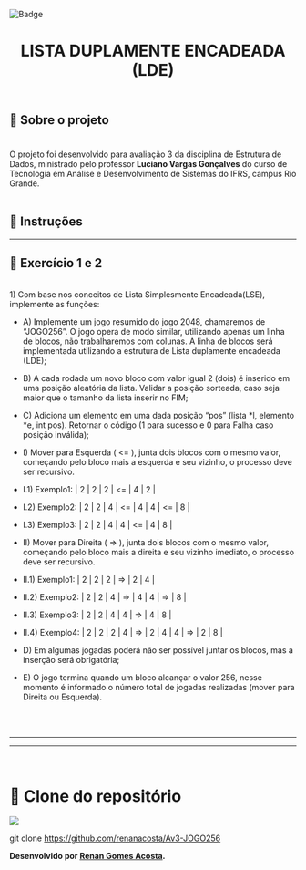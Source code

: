 ![Badge](https://img.shields.io/badge/Avaliação_2-Lista_Duplamente_Encadeada-%237159c1?style=for-the-badge&logo=ghost)
# <p align="center">**LISTA DUPLAMENTE ENCADEADA (LDE)**</p>
<p align="center">
<img src="">
</p>


## 📖 Sobre o projeto
#  
O projeto foi desenvolvido para avaliação 3 da disciplina de Estrutura de Dados, ministrado pelo professor **Luciano Vargas Gonçalves** do curso de Tecnologia em Análise e Desenvolvimento de Sistemas do IFRS, campus Rio Grande.
<br><br>
## 📖 Instruções
---

## 🚀 **Exercício 1 e 2**
<br>
1) Com base nos conceitos de Lista Simplesmente Encadeada(LSE), implemente as funções:

- A) Implemente um jogo resumido do jogo 2048, chamaremos de “JOGO256”. O jogo opera de modo similar, utilizando apenas um linha de blocos, não trabalharemos com colunas. A linha de blocos será implementada utilizando a estrutura de Lista duplamente encadeada (LDE);

- B) A cada rodada um novo bloco com valor igual 2 (dois) é inserido em uma posição aleatória da lista. Validar a posição sorteada, caso seja maior que o tamanho da lista inserir no FIM;

- C) Adiciona um elemento em uma dada posição “pos” (lista *l, elemento *e, int pos). Retornar o código (1 para sucesso e 0 para Falha caso posição inválida);

- I) Mover para Esquerda ( <= ), junta dois blocos com o mesmo valor, começando pelo bloco mais a esquerda e seu vizinho, o processo deve ser recursivo.
- I.1) Exemplo1:    | 2 | 2 | 2 | <= | 4 | 2 |
- I.2) Exemplo2:    | 2 | 2 | 4 | <= | 4 | 4 | <= | 8 |
- I.3) Exemplo3:    | 2 | 2 | 4 | 4 | <= | 4 | 8 |

- II) Mover para Direita ( => ), junta dois blocos com o mesmo valor, começando pelo bloco mais a direita e seu vizinho imediato, o processo deve ser recursivo.
- II.1) Exemplo1:   | 2 | 2 | 2 | => | 2 | 4 |
- II.2) Exemplo2:   | 2 | 2 | 4 | => | 4 | 4 | => | 8 |
- II.3) Exemplo3:   | 2 | 2 | 4 | 4 | => | 4 | 8 |
- II.4) Exemplo4:   | 2 | 2 | 2 | 4 | => | 2 | 4 | 4 | => | 2 | 8 |

- D) Em algumas jogadas poderá não ser possível juntar os blocos, mas a inserção será obrigatória;

- E) O jogo termina quando um bloco alcançar o valor 256, nesse momento é informado o número total de jogadas realizadas (mover para Direita ou Esquerda).


<br><br>

---
---
<br>

# 💾 Clone do repositório
<img src="https://img.shields.io/badge/GitHub-100000?style=for-the-badge&logo=github&logoColor=white">

git clone https://github.com/renanacosta/Av3-JOGO256


**Desenvolvido por [Renan Gomes Acosta](https://github.com/renanacosta).**


